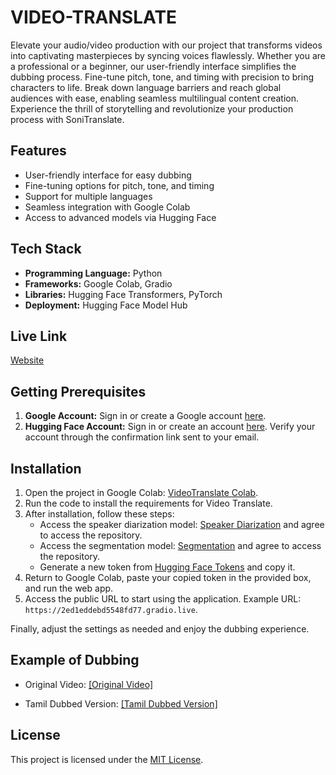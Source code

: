 # VIDEO-TRANSLATE

Elevate your audio/video production with our project that transforms videos into captivating masterpieces by syncing voices flawlessly. Whether you are a professional or a beginner, our user-friendly interface simplifies the dubbing process. Fine-tune pitch, tone, and timing with precision to bring characters to life. Break down language barriers and reach global audiences with ease, enabling seamless multilingual content creation. Experience the thrill of storytelling and revolutionize your production process with SoniTranslate.

## Features

- User-friendly interface for easy dubbing
- Fine-tuning options for pitch, tone, and timing
- Support for multiple languages
- Seamless integration with Google Colab
- Access to advanced models via Hugging Face

## Tech Stack

- **Programming Language:** Python
- **Frameworks:** Google Colab, Gradio
- **Libraries:** Hugging Face Transformers, PyTorch
- **Deployment:** Hugging Face Model Hub

## Live Link
[Website](https://4883f3b1abc4be2452.gradio.live/)

## Getting Prerequisites

1. **Google Account:** Sign in or create a Google account [here](https://www.google.com/gmail/about/).
2. **Hugging Face Account:** Sign in or create an account [here](https://huggingface.co/). Verify your account through the confirmation link sent to your email.

## Installation

1. Open the project in Google Colab: [VideoTranslate Colab](https://colab.research.google.com/drive/1Fw2Hc_cKbWJ-jpM4xjlNDcj9d4lEVLyu?usp=sharing).
2. Run the code to install the requirements for Video Translate.
3. After installation, follow these steps:
   - Access the speaker diarization model: [Speaker Diarization](https://huggingface.co/pyannote/speaker-diarization) and agree to access the repository.
   - Access the segmentation model: [Segmentation](https://huggingface.co/pyannote/segmentation) and agree to access the repository.
   - Generate a new token from [Hugging Face Tokens](https://huggingface.co/settings/tokens) and copy it.
4. Return to Google Colab, paste your copied token in the provided box, and run the web app.
5. Access the public URL to start using the application. Example URL: `https://2ed1eddebd5548fd77.gradio.live`.

Finally, adjust the settings as needed and enjoy the dubbing experience.


## Example of Dubbing

- Original Video:
[[Original Video]](https://github.com/user-attachments/assets/7c290622-a8a3-4015-b0b6-c7867ed8a6aa)

- Tamil Dubbed Version:
[[Tamil Dubbed Version]](https://github.com/user-attachments/assets/af3d1d46-8be9-4953-bc0e-a91d288528ac)




## License

This project is licensed under the [MIT License](https://github.com/midhunsomu/Video-Translate/blob/main/LICENSE).
